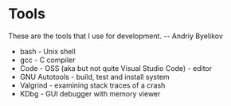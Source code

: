 # Tools

These are the tools that I use for development. -- Andriy Byelikov
- bash - Unix shell
- gcc - C compiler
- Code - OSS (aka but not quite Visual Studio Code) - editor
- GNU Autotools - build, test and install system
- Valgrind - examining stack traces of a crash
- KDbg - GUI debugger with memory viewer
